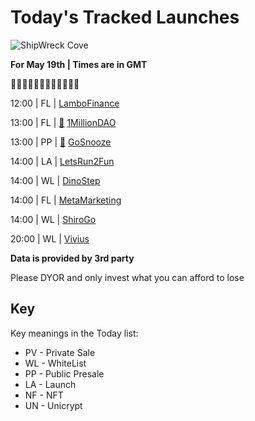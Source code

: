 
# Today's Tracked Launches

![ShipWreck Cove](https://files.catbox.moe/24q2m5.jpg) 

**For May 19th | Times are in GMT**

🏴‍☠️🏴‍☠️🏴‍☠️🏴‍☠️🏴‍☠️🏴‍☠️

12:00 | FL |  [LamboFinance](https://t.me/lambofinancegroup)

13:00 | FL | [📲](https://www.pinksale.finance/#/launchpad/0x189CBbd7b74Ed192532F7cAA4a3f255bB28aBd9D?chain=BSC) [1MillionDAO](https://t.me/one_mln_dao_chat)

13:00 | PP | [📲](https://www.pinksale.finance/launchpad/0x331325CD024A3588f27556C23A1E7D4155075e22?chain=BSC) [GoSnooze](https://t.me/GoRideOfficialBSC)

14:00 | LA |  [LetsRun2Fun](https://t.me/LetsRUN2FUN)

14:00 | WL |  [DinoStep](https://t.me/dinostepofficial)

14:00 | FL |  [MetaMarketing](https://t.me/MetaMarketingDAO)

14:00 | WL |  [ShiroGo](https://t.me/ShiroGoDiscussion)

20:00 | WL |  [Vivius](https://t.me/vivustoken)

**Data is provided by 3rd party**

Please DYOR and only invest what you can afford to lose

## Key
Key meanings in the Today list:

- PV - Private Sale
- WL - WhiteList
- PP - Public Presale
- LA - Launch
- NF - NFT
- UN - Unicrypt